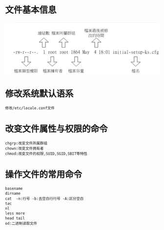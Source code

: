 # 文件基本信息
![](./picture/文件基本信息.png)

# 修改系统默认语系

    修改/etc/locale.conf文件

# 改变文件属性与权限的命令

    chgrp:改变文件所属群组
    chown:改变文件拥有者
    chmod:改变文件的权限,SUID,SGID,SBIT等特性

# 操作文件的常用命令

    basename
    dirname
    cat  -n:行号 -b:去空白行行号 -A:区分空白
    tac
    nl 
    less more
    head tail
    od:二进制读取文件

